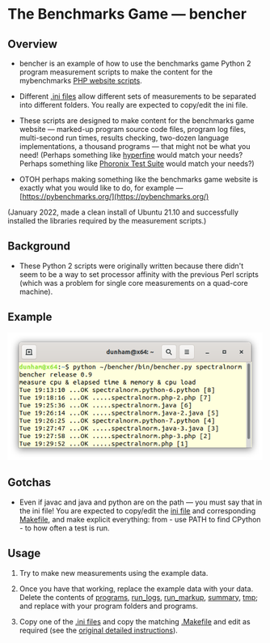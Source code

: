 The Benchmarks Game — bencher
=============================

Overview
--------
* bencher is an example of how to use the benchmarks game Python 2 program measurement scripts to make the content for the mybenchmarks [PHP website scripts](../mybenchmarks). 

* Different [.ini files](makefiles) allow different sets of measurements to be separated into different folders.
  You really are expected to copy/edit the ini file.

* These scripts are designed to make content for the benchmarks game website — marked-up program source code files, program log files, multi-second run times, results checking, two-dozen language implementations, a thousand programs — that might not be what you need! (Perhaps something like [hyperfine](https://github.com/sharkdp/hyperfine) would match your needs? Perhaps something like [Phoronix Test Suite](https://www.phoronix-test-suite.com/) would match your needs?)

* OTOH perhaps making something like the benchmarks game website is exactly what you would like to do, for example — [https://pybenchmarks.org/](https://pybenchmarks.org/)

(January 2022, made a clean install of Ubuntu 21.10 and successfully installed the libraries required by the measurement scripts.)
   
Background
----------

* These Python 2 scripts were originally written because there didn't seem to be a way to set processor affinity with the previous Perl scripts (which was a problem for single core measurements on a quad-core machine).

Example
-------
![](/bencher/screenshot.png)


Gotchas
-------

* Even if javac and java and python are on the path — you must say that in the ini file! 
  You are expected to copy/edit the [ini file](makefiles/my.linux.ini) and corresponding [Makefile](makefiles/my.linux.Makefile), and make explicit everything: from - use PATH to find CPython - to how often a test is run.


Usage
-----

1. Try to make new measurements using the example data. 

1. Once you have that working, replace the example data with your data. Delete the contents of [programs](programs), [run_logs](run_logs), [run_markup](run_markup), [summary](summary), [tmp](tmp); and replace with your program folders and programs.

1. Copy one of the [.ini files](makefiles/my.linux.ini) and copy the matching [.Makefile](makefiles/my.linux.Makefile) and edit as required (see the [original detailed instructions](README)).





